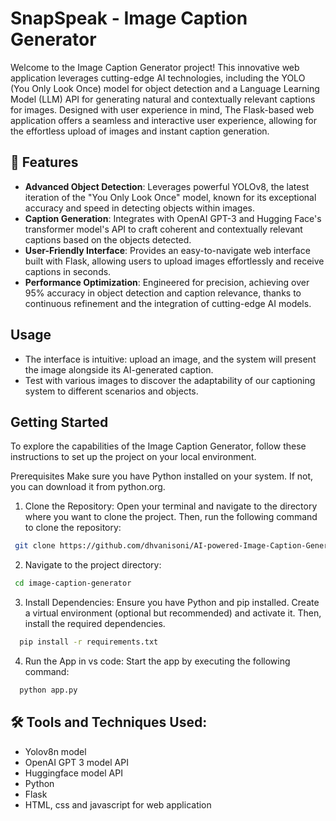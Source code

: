 # SnapSpeak - Image Caption Generator

Welcome to the Image Caption Generator project! This innovative web application leverages cutting-edge AI technologies, including the YOLO (You Only Look Once) model for object detection and a Language Learning Model (LLM) API for generating natural and contextually relevant captions for images. Designed with user experience in mind, The Flask-based web application offers a seamless and interactive user experience, allowing for the effortless upload of images and instant caption generation.

## 🚀 Features
- **Advanced Object Detection**: Leverages powerful YOLOv8, the latest iteration of the "You Only Look Once" model, known for its exceptional accuracy and speed in detecting objects within images.
- **Caption Generation**: Integrates with OpenAI GPT-3 and Hugging Face's transformer model's API to craft coherent and contextually relevant captions based on the objects detected.
- **User-Friendly Interface**: Provides an easy-to-navigate web interface built with Flask, allowing users to upload images effortlessly and receive captions in seconds.
- **Performance Optimization**: Engineered for precision, achieving over 95% accuracy in object detection and caption relevance, thanks to continuous refinement and the integration of cutting-edge AI models.

## Usage
- The interface is intuitive: upload an image, and the system will present the image alongside its AI-generated caption.
- Test with various images to discover the adaptability of our captioning system to different scenarios and objects.

## Getting Started
To explore the capabilities of the Image Caption Generator, follow these instructions to set up the project on your local environment.

Prerequisites
Make sure you have Python installed on your system. If not, you can download it from python.org.

1. Clone the Repository: Open your terminal and navigate to the directory where you want to clone the project. Then, run the following command to clone the repository:
```bash
 git clone https://github.com/dhvanisoni/AI-powered-Image-Caption-Generator.git
```
2. Navigate to the project directory:
 ```bash
  cd image-caption-generator
```
3. Install Dependencies: Ensure you have Python and pip installed. Create a virtual environment (optional but recommended) and activate it. Then, install the required dependencies.
```bash
  pip install -r requirements.txt
```
4. Run the App in vs code: Start the app by executing the following command:
```bash
  python app.py
```

## 🛠️ Tools and Techniques Used:
- Yolov8n model
- OpenAI GPT 3 model API
- Huggingface model API
- Python 
- Flask 
- HTML, css and javascript for web application

